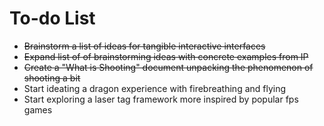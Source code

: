 # To-do List

- ~~Brainstorm a list of ideas for tangible interactive interfaces~~
- ~~Expand list of of brainstorming ideas with concrete examples from IP~~
- ~~Create a "What is Shooting" document unpacking the phenomenon of shooting a bit~~
- Start ideating a dragon experience with firebreathing and flying
- Start exploring a laser tag framework more inspired by popular fps games
